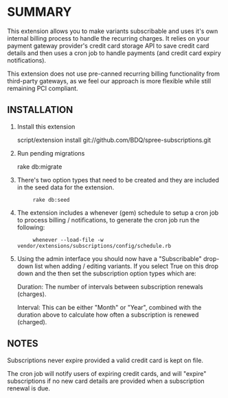 SUMMARY
=======

This extension allows you to make variants subscribable and uses it's own internal billing process to handle the recurring charges. It relies on your payment gateway provider's credit card storage API to save credit card details and then uses a cron job to handle payments (and credit card expiry notifications).

This extension does not use pre-canned recurring billing functionality from third-party gateways, as we feel our approach is more flexible while still remaining PCI compliant.
 
INSTALLATION
------------

1. Install this extension

      script/extension install git://github.com/BDQ/spree-subscriptions.git

2. Run pending migrations

      rake db:migrate

3. There's two option types that need to be created and they are included in the seed data for the extension.

			rake db:seed

4. The extension includes a whenever (gem) schedule to setup a cron job to process billing / notifications, to generate the cron job run the following:

			whenever --load-file -w vendor/extensions/subscriptions/config/schedule.rb 
			
5. Using the admin interface you should now have a "Subscribable" drop-down list when adding / editing variants. If you select True on this drop down and the then set the subscription option types which are:
	
	Duration: The number of intervals between subscription renewals (charges).
	
	Interval: This can be either "Month" or "Year", combined with the duration above to calculate how often a subscription is renewed (charged).
	
	
NOTES
-----

Subscriptions never expire provided a valid credit card is kept on file.

The cron job will notify users of expiring credit cards, and will "expire" subscriptions if no new card details are provided when a subscription renewal is due.
